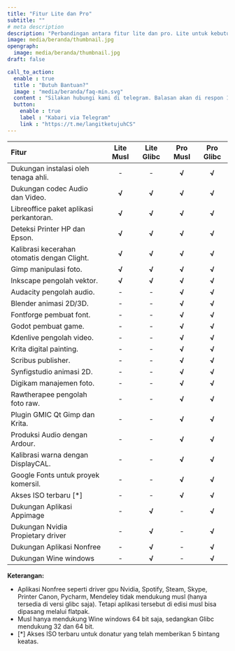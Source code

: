```yaml
---
title: "Fitur Lite dan Pro"
subtitle: ""
# meta description
description: "Perbandingan antara fitur lite dan pro. Lite untuk kebutuhan sederhana, sedangkan pro untuk kebutuhan profesional."
image: media/beranda/thumbnail.jpg
opengraph:
  image: media/beranda/thumbnail.jpg
draft: false

call_to_action:
  enable : true
  title : "Butuh Bantuan?"
  image : "media/beranda/faq-min.svg"
  content : "Silakan hubungi kami di telegram. Balasan akan di respon 1x3 jam."
  button:
    enable : true
    label : "Kabari via Telegram"
    link : "https://t.me/langitketujuhCS"
---
```


**Fitur** | **Lite Musl** | **Lite Glibc** | **Pro Musl** | **Pro Glibc**
:--- | :---: | :---: | :---: | :---:
Dukungan instalasi oleh tenaga ahli. | - | -  | **√** | **√**
Dukungan codec Audio dan Video. | **√** | **√** | **√** | **√**
Libreoffice paket aplikasi perkantoran. | **√** | **√** | **√** | **√**
Deteksi Printer HP dan Epson. | **√** | **√** | **√** | **√**
Kalibrasi kecerahan otomatis dengan Clight. | **√** | **√** | **√** | **√**
Gimp manipulasi foto. | **√** | **√** | **√** | **√**
Inkscape pengolah vektor. | **√** | **√** | **√** | **√**
Audacity pengolah audio. | - | -  | **√** | **√**
Blender animasi 2D/3D. | - | -  | **√** | **√**
Fontforge pembuat font. | - | -  | **√** | **√**
Godot pembuat game. | - | -  | **√** | **√**
Kdenlive pengolah video. | - | -  | **√** | **√**
Krita digital painting. | - | -  | **√** | **√**
Scribus publisher. | - | -  | **√** | **√**
Synfigstudio animasi 2D. | - | -  | **√** | **√**
Digikam manajemen foto. | - | -  | **√** | **√**
Rawtherapee pengolah foto raw. | - | -  | **√** | **√**
Plugin GMIC Qt Gimp dan Krita. | - | -  | **√** | **√**
Produksi Audio dengan Ardour. | - | -  | **√** | **√**
Kalibrasi warna dengan DisplayCAL. | - | - | **√** | **√**
Google Fonts untuk proyek komersil. | - | -  | **√** | **√**
Akses ISO terbaru [*] | -  | - | **√**  | **√**
Dukungan Aplikasi Appimage | - | **√** | -   | **√**
Dukungan Nvidia Propietary driver | - | **√** | -   | **√**
Dukungan Aplikasi Nonfree  | - | **√** | -   | **√**
Dukungan Wine windows | - | **√** | -  | **√**

**Keterangan:**

- Aplikasi Nonfree seperti driver gpu Nvidia, Spotify, Steam, Skype, Printer Canon, Pycharm, Mendeley tidak mendukung musl (hanya tersedia di versi glibc saja). Tetapi aplikasi tersebut di edisi musl bisa dipasang melalui flatpak.
- Musl hanya mendukung Wine windows 64 bit saja, sedangkan Glibc mendukung 32 dan 64 bit.
- [*] Akses ISO terbaru untuk donatur yang telah memberikan 5 bintang keatas.
